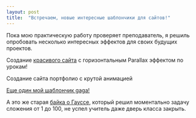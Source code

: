 ```yaml
---
layout: post
title:  "Встречаем, новые интересные шаблончики для сайтов!"
---
```

Пока мою практическую работу проверяет преподаватель, я решиль опробовать несколько интересных эффектов для своих будущих проектов.

Создание [красивого сайта](https://uzundemir.github.io/new_parallax_effect_site/) с горизонтальным Parallax эффектом по урокам!

Создание сайта портфолио с крутой анимацией

[Еще один мой шаблончик gaga!](https://uzundemir.github.io/gaga)


А это же старая [байка о Гауссе](https://betterexplained.com/articles/techniques-for-adding-the-numbers-1-to-100/), который решил моментально задачу сложения от 1 до 100, не успел учитель даже дверь класса закрыть.
